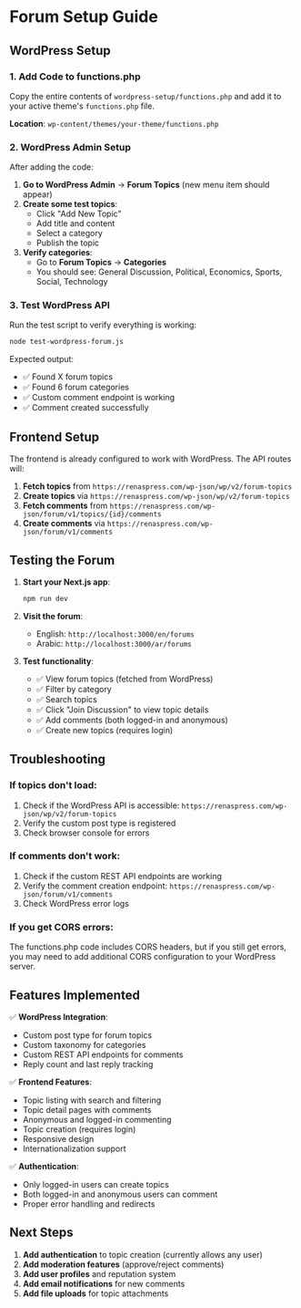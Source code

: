 # Forum Setup Guide

## WordPress Setup

### 1. Add Code to functions.php

Copy the entire contents of `wordpress-setup/functions.php` and add it to your active theme's `functions.php` file.

**Location**: `wp-content/themes/your-theme/functions.php`

### 2. WordPress Admin Setup

After adding the code:

1. **Go to WordPress Admin** → **Forum Topics** (new menu item should appear)
2. **Create some test topics**:
   - Click "Add New Topic"
   - Add title and content
   - Select a category
   - Publish the topic
3. **Verify categories**:
   - Go to **Forum Topics** → **Categories**
   - You should see: General Discussion, Political, Economics, Sports, Social, Technology

### 3. Test WordPress API

Run the test script to verify everything is working:

```bash
node test-wordpress-forum.js
```

Expected output:
- ✅ Found X forum topics
- ✅ Found 6 forum categories
- ✅ Custom comment endpoint is working
- ✅ Comment created successfully

## Frontend Setup

The frontend is already configured to work with WordPress. The API routes will:

1. **Fetch topics** from `https://renaspress.com/wp-json/wp/v2/forum-topics`
2. **Create topics** via `https://renaspress.com/wp-json/wp/v2/forum-topics`
3. **Fetch comments** from `https://renaspress.com/wp-json/forum/v1/topics/{id}/comments`
4. **Create comments** via `https://renaspress.com/wp-json/forum/v1/comments`

## Testing the Forum

1. **Start your Next.js app**:
   ```bash
   npm run dev
   ```

2. **Visit the forum**:
   - English: `http://localhost:3000/en/forums`
   - Arabic: `http://localhost:3000/ar/forums`

3. **Test functionality**:
   - ✅ View forum topics (fetched from WordPress)
   - ✅ Filter by category
   - ✅ Search topics
   - ✅ Click "Join Discussion" to view topic details
   - ✅ Add comments (both logged-in and anonymous)
   - ✅ Create new topics (requires login)

## Troubleshooting

### If topics don't load:
1. Check if the WordPress API is accessible: `https://renaspress.com/wp-json/wp/v2/forum-topics`
2. Verify the custom post type is registered
3. Check browser console for errors

### If comments don't work:
1. Check if the custom REST API endpoints are working
2. Verify the comment creation endpoint: `https://renaspress.com/wp-json/forum/v1/comments`
3. Check WordPress error logs

### If you get CORS errors:
The functions.php code includes CORS headers, but if you still get errors, you may need to add additional CORS configuration to your WordPress server.

## Features Implemented

✅ **WordPress Integration**:
- Custom post type for forum topics
- Custom taxonomy for categories
- Custom REST API endpoints for comments
- Reply count and last reply tracking

✅ **Frontend Features**:
- Topic listing with search and filtering
- Topic detail pages with comments
- Anonymous and logged-in commenting
- Topic creation (requires login)
- Responsive design
- Internationalization support

✅ **Authentication**:
- Only logged-in users can create topics
- Both logged-in and anonymous users can comment
- Proper error handling and redirects

## Next Steps

1. **Add authentication** to topic creation (currently allows any user)
2. **Add moderation features** (approve/reject comments)
3. **Add user profiles** and reputation system
4. **Add email notifications** for new comments
5. **Add file uploads** for topic attachments



